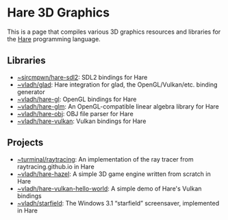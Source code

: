 # Hare 3D Graphics

This is a page that compiles various 3D graphics resources and libraries for
the [Hare](https://harelang.org) programming language.

## Libraries

* [~sircmpwn/hare-sdl2](https://git.sr.ht/~sircmpwn/hare-sdl2): SDL2 bindings for Hare
* [~vladh/glad](https://git.sr.ht/~vladh/glad): Hare integration for glad, the OpenGL/Vulkan/etc. binding generator
* [~vladh/hare-gl](https://git.sr.ht/~vladh/hare-gl): OpenGL bindings for Hare
* [~vladh/hare-glm](https://git.sr.ht/~vladh/hare-glm): An OpenGL-compatible linear algebra library for Hare
* [~vladh/hare-obj](https://sr.ht/~vladh/hare-obj): OBJ file parser for Hare
* [~vladh/hare-vulkan](https://sr.ht/~vladh/hare-vulkan): Vulkan bindings for Hare

## Projects

* [~turminal/raytracing](https://git.sr.ht/~turminal/raytracing): An implementation of the ray tracer from raytracing.github.io in Hare
* [~vladh/hare-hazel](https://git.sr.ht/~vladh/hare-hazel): A simple 3D game engine written from scratch in Hare
* [~vladh/hare-vulkan-hello-world](https://sr.ht/~vladh/hare-vulkan-hello-world): A simple demo of Hare's Vulkan bindings
* [~vladh/starfield](https://git.sr.ht/~vladh/starfield): The Windows 3.1 “starfield” screensaver, implemented in Hare
